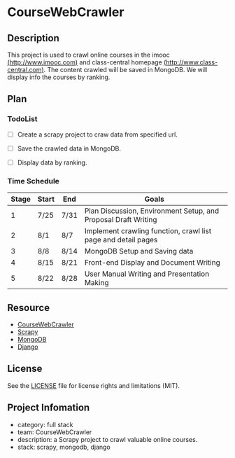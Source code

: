 # CourseWebCrawler

## Description
This project is used to crawl online courses in the imooc [(http://www.imooc.com)](http://www.imooc.com) and class-central homepage [(http://www.class-central.com)](http://www.class-central.com). The content crawled will be saved in MongoDB. We will display info the courses by ranking.

## Plan
### TodoList

- [ ] Create a scrapy project to craw data from specified url.

- [ ] Save the crawled data in MongoDB.

- [ ] Display data by ranking.

### Time Schedule
| Stage | Start | End  | Goals                                    |
| ----- | ----- | ---- | ---------------------------------------- |
| 1     | 7/25  | 7/31 | Plan Discussion, Environment Setup, and Proposal Draft Writing |
| 2     | 8/1   | 8/7  | Implement crawling function, crawl list page and detail pages |
| 3     | 8/8   | 8/14 | MongoDB Setup and Saving data            |
| 4     | 8/15  | 8/21 | Front-end Display and Document Writing   |
| 5     | 8/22  | 8/28 | User Manual Writing and Presentation Making |

## Resource
* [CourseWebCrawler](https://github.com/BitTigerInst/CourseWebCrawler)
* [Scrapy](http://scrapy.org/)
* [MongoDB](https://www.mongodb.com/)
* [Django](https://www.djangoproject.com/)

## License
See the [LICENSE](LICENSE) file for license rights and limitations (MIT).

## Project Infomation
* category: full stack
* team: CourseWebCrawler
* description: a Scrapy project to crawl valuable online courses.
* stack: scrapy, mongodb, django


